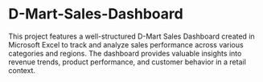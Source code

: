 # D-Mart-Sales-Dashboard
This project features a well-structured D-Mart Sales Dashboard created in Microsoft Excel to track and analyze sales performance across various categories and regions. The dashboard provides valuable insights into revenue trends, product performance, and customer behavior in a retail context.

